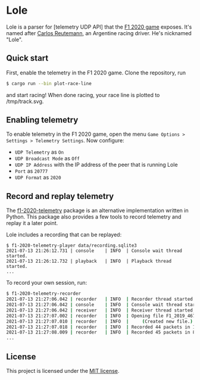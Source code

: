 # Lole

Lole is a parser for [telemetry UDP API] that the [F1 2020 game] exposes.
It's named after [Carlos Reutemann], an Argentine racing driver. He's nicknamed "Lole".

## Quick start

First,  enable the telemetry in the F1 2020 game. Clone the repository, run

``` bash
$ cargo run --bin plot-race-line
```

and start racing! When done racing, your race line is plotted to /tmp/track.svg.

## Enabling telemetry 

To enable telemetry in the F1 2020 game, open the menu `Game Options > Settings > Telemetry Settings`.
Now configure:
* `UDP Telemetry` as `On`
* `UDP Broadcast Mode` as `Off`
* `UDP IP Address` with the IP address of the peer that is running Lole
* `Port` as `20777`
* `UDP Format` as `2020`

## Record and replay telemetry

The [f1-2020-telemetry] package is an alternative implementation written in Python.
This package also provides a few tools to record telemetry and replay it a later point.

Lole includes a recording that can be replayed:

```shell
$ f1-2020-telemetry-player data/recording.sqlite3
2021-07-13 21:26:12.731 | console    | INFO  | Console wait thread started.
2021-07-13 21:26:12.732 | playback   | INFO  | Playback thread started.
...
```

To record your own session, run:

```bash
$ f1-2020-telemetry-recorder
2021-07-13 21:27:06.042 | recorder   | INFO  | Recorder thread started.
2021-07-13 21:27:06.042 | console    | INFO  | Console wait thread started.
2021-07-13 21:27:06.042 | receiver   | INFO  | Receiver thread started, reading UDP packets from port 20777
2021-07-13 21:27:07.002 | recorder   | INFO  | Opening file F1_2019_467dafb619299067.sqlite3
2021-07-13 21:27:07.010 | recorder   | INFO  |     (Created new file.)
2021-07-13 21:27:07.018 | recorder   | INFO  | Recorded 44 packets in 15.872 ms.
2021-07-13 21:27:08.009 | recorder   | INFO  | Recorded 45 packets in 8.290 ms.
...
```

## License

This project is licensed under the [MIT license].

[Carlos Reutemann]: https://en.wikipedia.org/wiki/Carlos_Reutemann
[F1 2020 game]: https://www.codemasters.com/game/f1-2020/
[f1-2020-telemetry]: https://f1-2020-telemetry.readthedocs.io/en/latest/package-documentation.html
[MIT license]: LICENSE
[telemtry UDP API]: https://forums.codemasters.com/topic/54423-f1%C2%AE-2020-udp-specification/
